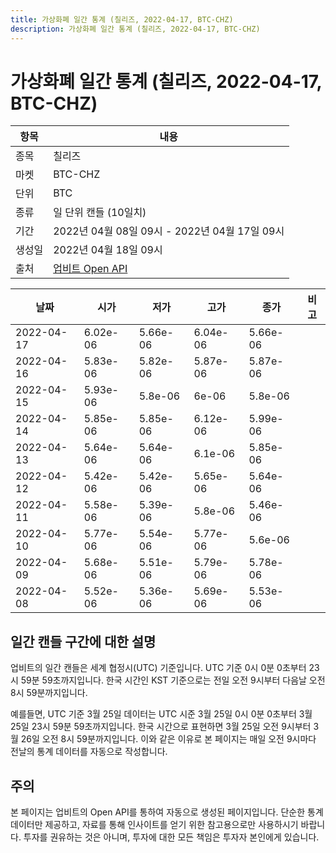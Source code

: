 ```yaml
---
title: 가상화폐 일간 통계 (칠리즈, 2022-04-17, BTC-CHZ)
description: 가상화폐 일간 통계 (칠리즈, 2022-04-17, BTC-CHZ)
---
```



가상화폐 일간 통계 (칠리즈, 2022-04-17, BTC-CHZ)
===

|항목|내용|
|--|--|
|종목|칠리즈|
|마켓|BTC-CHZ|
|단위|BTC|
|종류|일 단위 캔들 (10일치)|
|기간|2022년 04월 08일 09시 - 2022년 04월 17일 09시|
|생성일|2022년 04월 18일 09시|
|출처|[업비트 Open API](https://docs.upbit.com)|


|날짜|시가|저가|고가|종가|비고|
|--|--|--|--|--|--|
|2022-04-17|6.02e-06|5.66e-06|6.04e-06|5.66e-06|    |
|2022-04-16|5.83e-06|5.82e-06|5.87e-06|5.87e-06|    |
|2022-04-15|5.93e-06|5.8e-06|6e-06|5.8e-06|    |
|2022-04-14|5.85e-06|5.85e-06|6.12e-06|5.99e-06|    |
|2022-04-13|5.64e-06|5.64e-06|6.1e-06|5.85e-06|    |
|2022-04-12|5.42e-06|5.42e-06|5.65e-06|5.64e-06|    |
|2022-04-11|5.58e-06|5.39e-06|5.8e-06|5.46e-06|    |
|2022-04-10|5.77e-06|5.54e-06|5.77e-06|5.6e-06|    |
|2022-04-09|5.68e-06|5.51e-06|5.79e-06|5.78e-06|    |
|2022-04-08|5.52e-06|5.36e-06|5.69e-06|5.53e-06|    |


일간 캔들 구간에 대한 설명
---


업비트의 일간 캔들은 세계 협정시(UTC) 기준입니다. 
UTC 기준 0시 0분 0초부터 23시 59분 59초까지입니다. 
한국 시간인 KST 기준으로는 전일 오전 9시부터 다음날 오전 8시 59분까지입니다. 


예를들면, UTC 기준 3월 25일 데이터는 UTC 시준 3월 25일 0시 0분 0초부터 3월 25일 23시 59분 59초까지입니다. 
한국 시간으로 표현하면 3월 25일 오전 9시부터 3월 26일 오전 8시 59분까지입니다. 
이와 같은 이유로 본 페이지는 매일 오전 9시마다 전날의 통계 데이터를 자동으로 작성합니다. 


주의
---


본 페이지는 업비트의 Open API를 통하여 자동으로 생성된 페이지입니다. 
단순한 통계 데이터만 제공하고, 자료를 통해 인사이트를 얻기 위한 참고용으로만 사용하시기 바랍니다. 
투자를 권유하는 것은 아니며, 투자에 대한 모든 책임은 투자자 본인에게 있습니다. 
